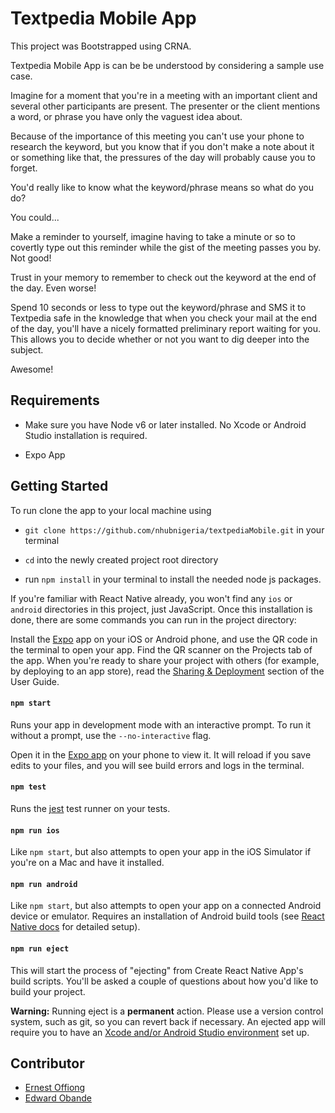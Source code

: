 # Textpedia Mobile App

This project was Bootstrapped using CRNA.

Textpedia Mobile App is can be be understood by considering a sample use case.

Imagine for a moment that you're in a meeting with an important client and several other participants are present. The presenter or the client mentions a word, or phrase you have only the vaguest idea about.

Because of the importance of this meeting you can't use your phone to research the keyword, but you know that if you don't make a note about it or something like that, the pressures of the day will probably cause you to forget.

You'd really like to know what the keyword/phrase means so what do you do?

You could...

Make a reminder to yourself, 
imagine having to take a minute or so to covertly type out this reminder while the gist of the meeting passes you by. Not good!

Trust in your memory to remember to check out the keyword at the end of the day.
 Even worse!

Spend 10 seconds or less to type out the keyword/phrase and SMS it to Textpedia safe in the knowledge that when you check your mail at the end of the day, you'll have a nicely formatted preliminary report waiting for you. This allows you to decide whether or not you want to dig deeper into the subject.

 Awesome!
## Requirements 


* Make sure you have Node v6 or later installed. No Xcode or Android Studio installation is required.

* Expo App 

## Getting Started

To run clone the app to your local machine using 

* `git clone https://github.com/nhubnigeria/textpediaMobile.git` in your terminal

* `cd` into the newly created project root directory

* run `npm install`  in your terminal to install the needed node js packages.

If you're familiar with React Native already, you won't find any `ios` or `android` directories in this project, just JavaScript. Once this installation is done, there are some commands you can run in the project directory:

Install the [Expo](https://expo.io) app on your iOS or Android phone, and use the QR code in the terminal to open your app. Find the QR scanner on the Projects tab of the app. When you're ready to share your project with others (for example, by deploying to an app store), read the [Sharing & Deployment](https://github.com/react-community/create-react-native-app/blob/master/react-native-scripts/template/README.md#sharing-and-deployment) section of the User Guide.

#### `npm start`

Runs your app in development mode with an interactive prompt. To run it without a prompt, use the `--no-interactive` flag.

Open it in the [Expo app](https://expo.io) on your phone to view it. It will reload if you save edits to your files, and you will see build errors and logs in the terminal.

#### `npm test`

Runs the [jest](https://github.com/facebook/jest) test runner on your tests.

#### `npm run ios`

Like `npm start`, but also attempts to open your app in the iOS Simulator if you're on a Mac and have it installed.

#### `npm run android`

Like `npm start`, but also attempts to open your app on a connected Android device or emulator. Requires an installation of Android build tools (see [React Native docs](https://facebook.github.io/react-native/docs/getting-started.html) for detailed setup).

#### `npm run eject`

This will start the process of "ejecting" from Create React Native App's build scripts. You'll be asked a couple of questions about how you'd like to build your project.

**Warning:** Running eject is a **permanent** action. Please use a version control system, such as git, so you can revert back if necessary. An ejected app will require you to have an [Xcode and/or Android Studio environment](https://facebook.github.io/react-native/docs/getting-started.html) set up.


## Contributor
- [Ernest Offiong](https://gitlab.com/ernoff)
- [Edward Obande](https://gitlab.com/obie)
